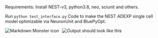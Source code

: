 Requirements: Install NEST-v3, python3.8, neo, sciunit and others.

Run
```python test_interface.py```
Code to make the NEST ADEXP single cell model optimizable via NeuronUnit and BluePyOpt.


![Output should look like this](NU_TEST.png)
<img src="NU_TEST.png"
     alt="Markdown Monster icon"
     style="float: left; margin-right: 10px;" />
